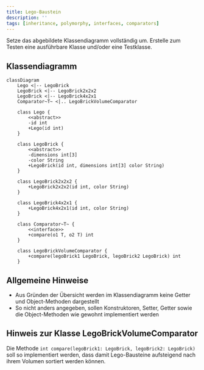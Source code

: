 ```yaml
---
title: Lego-Baustein
description: ''
tags: [inheritance, polymorphy, interfaces, comparators]
---
```


Setze das abgebildete Klassendiagramm vollständig um. Erstelle zum Testen eine ausführbare Klasse und/oder eine Testklasse.

## Klassendiagramm

```mermaid
classDiagram
    Lego <|-- LegoBrick
    LegoBrick <|-- LegoBrick2x2x2
    LegoBrick <|-- LegoBrick4x2x1
    Comparator~T~ <|.. LegoBrickVolumeComparator

    class Lego {
        <<abstract>>
        -id int
        +Lego(id int)
    }

    class LegoBrick {
        <<abstract>>
        -dimensions int[3]
        -color String
        +LegoBrick(id int, dimensions int[3] color String)
    }

    class LegoBrick2x2x2 {
        +LegoBrick2x2x2(id int, color String)
    }

    class LegoBrick4x2x1 {
        +LegoBrick4x2x1(id int, color String)
    }

    class Comparator~T~ {
        <<interface>>
        +compare(o1 T, o2 T) int
    }

    class LegoBrickVolumeComparator {
        +compare(legoBrick1 LegoBrick, legoBrick2 LegoBrick) int
    }
```

## Allgemeine Hinweise

- Aus Gründen der Übersicht werden im Klassendiagramm keine Getter und Object-Methoden dargestellt
- So nicht anders angegeben, sollen Konstruktoren, Setter, Getter sowie die Object-Methoden wie gewohnt implementiert werden

## Hinweis zur Klasse LegoBrickVolumeComparator

Die Methode `int compare(legoBrick1: LegoBrick, legoBrick2: LegoBrick)` soll so implementiert werden, dass damit Lego-Bausteine aufsteigend nach ihrem Volumen sortiert werden können.
